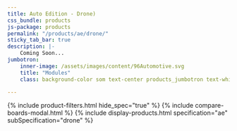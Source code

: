 ```yaml
---
title: Auto Edition - Drone)
css_bundle: products
js-package: products
permalink: "/products/ae/drone/"
sticky_tab_bar: true
description: |-
    Coming Soon...
jumbotron:
    inner-image: /assets/images/content/96Automotive.svg
    title: "Modules"
    class: background-color som text-center products_jumbotron text-white

---
```

{% include product-filters.html hide_spec="true" %}
{% include compare-boards-modal.html %}
{% include display-products.html specification="ae" subSpecification="drone" %}
